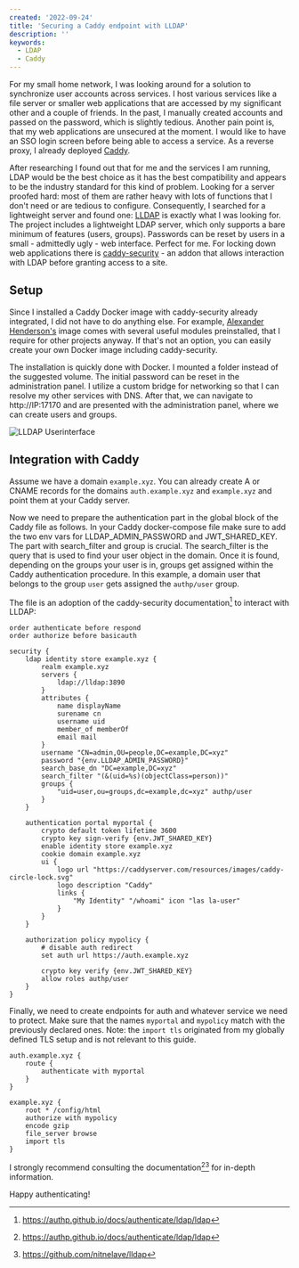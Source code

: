 ```yaml
---
created: '2022-09-24'
title: 'Securing a Caddy endpoint with LLDAP'
description: ''
keywords:
  - LDAP
  - Caddy
---
```


<script>
import overview from "./lldap_overview.png?default"
import Image from "$components/Image.svelte"
</script>

For my small home network, I was looking around for a solution to synchronize user
accounts across services. I host various services like a file server or smaller web
applications that are accessed by my significant other and a couple of friends. In the
past, I manually created accounts and passed on the password, which is slightly tedious.
Another pain point is, that my web applications are unsecured at the moment. I would like
to have an SSO login screen before being able to access a service. As a reverse proxy, I
already deployed [Caddy](https://caddyserver.com/).

After researching I found out that for me and the services I am running, LDAP would be the
best choice as it has the best compatibility and appears to be the industry standard for
this kind of problem. Looking for a server proofed hard: most of them are rather heavy
with lots of functions that I don't need or are tedious to configure. Consequently, I
searched for a lightweight server and found one:
[LLDAP](https://github.com/nitnelave/lldap) is exactly what I was looking for. The project
includes a lightweight LDAP server, which only supports a bare minimum of features (users,
groups). Passwords can be reset by users in a small - admittedly ugly - web interface.
Perfect for me. For locking down web applications there is
[caddy-security](https://authp.github.io/) - an addon that allows interaction with LDAP
before granting access to a site.

## Setup

Since I installed a Caddy Docker image with caddy-security already integrated, I did not
have to do anything else. For example, [Alexander
Henderson's](https://hub.docker.com/r/alexandzors/caddy#!) image comes with several useful
modules preinstalled, that I require for other projects anyway. If that's not an option,
you can easily create your own Docker image including caddy-security.

The installation is quickly done with Docker. I mounted a folder instead of the suggested
volume. The initial password can be reset in the administration panel. I utilize a custom
bridge for networking so that I can resolve my other services with DNS. After that, we can
navigate to http://IP:17170 and are presented with the administration panel, where we can
create users and groups.

<Image meta={overview} alt="LLDAP Userinterface"/>

## Integration with Caddy

Assume we have a domain `example.xyz`. You can already create A or CNAME records for the
domains `auth.example.xyz` and `example.xyz` and point them at your Caddy server.

Now we need to prepare the authentication part in the global block of the Caddy file as
follows. In your Caddy docker-compose file make sure to add the two env vars for
LLDAP_ADMIN_PASSWORD and JWT_SHARED_KEY. The part with search_filter and group is crucial.
The search_filter is the query that is used to find your user object in the domain. Once
it is found, depending on the groups your user is in, groups get assigned within the Caddy
authentication procedure. In this example, a domain user that belongs to the group `user`
gets assigned the `authp/user` group.

The file is an adoption of the caddy-security documentation[^1] to interact with LLDAP:

```
order authenticate before respond
order authorize before basicauth

security {
    ldap identity store example.xyz {
        realm example.xyz
        servers {
            ldap://lldap:3890
        }
        attributes {
            name displayName
            surename cn
            username uid
            member_of memberOf
            email mail
        }
        username "CN=admin,OU=people,DC=example,DC=xyz"
        password "{env.LLDAP_ADMIN_PASSWORD}"
        search_base_dn "DC=example,DC=xyz"
        search_filter "(&(uid=%s)(objectClass=person))"
        groups {
            "uid=user,ou=groups,dc=example,dc=xyz" authp/user
        }
    }

    authentication portal myportal {
        crypto default token lifetime 3600
        crypto key sign-verify {env.JWT_SHARED_KEY}
        enable identity store example.xyz
        cookie domain example.xyz
        ui {
            logo url "https://caddyserver.com/resources/images/caddy-circle-lock.svg"
            logo description "Caddy"
            links {
                "My Identity" "/whoami" icon "las la-user"
            }
        }
    }

    authorization policy mypolicy {
        # disable auth redirect
        set auth url https://auth.example.xyz

        crypto key verify {env.JWT_SHARED_KEY}
        allow roles authp/user
    }
}
```

Finally, we need to create endpoints for auth and whatever service we need to protect.
Make sure that the names `myportal` and `mypolicy` match with the previously declared
ones. Note: the `import tls` originated from my globally defined TLS setup and is not
relevant to this guide.

```
auth.example.xyz {
    route {
        authenticate with myportal
    }
}

example.xyz {
    root * /config/html
    authorize with mypolicy
    encode gzip
    file_server browse
    import tls
}
```

I strongly recommend consulting the documentation[^1][^2] for in-depth information.

Happy authenticating!

[^1]: https://authp.github.io/docs/authenticate/ldap/ldap
[^2]: https://github.com/nitnelave/lldap
